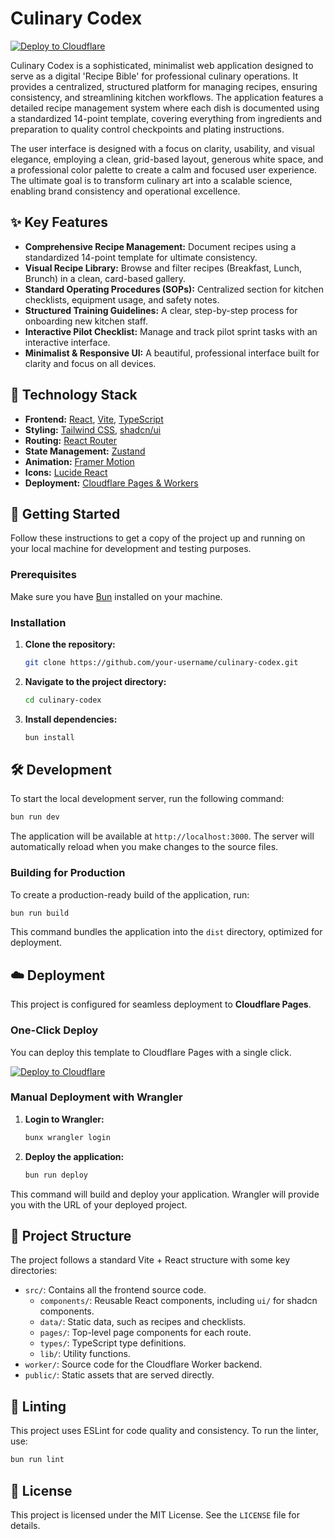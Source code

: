 # Culinary Codex

[![Deploy to Cloudflare](https://deploy.workers.cloudflare.com/button)](https://deploy.workers.cloudflare.com/?url=https://github.com/rajsexperiments/recipe-workflow-app)

Culinary Codex is a sophisticated, minimalist web application designed to serve as a digital 'Recipe Bible' for professional culinary operations. It provides a centralized, structured platform for managing recipes, ensuring consistency, and streamlining kitchen workflows. The application features a detailed recipe management system where each dish is documented using a standardized 14-point template, covering everything from ingredients and preparation to quality control checkpoints and plating instructions.

The user interface is designed with a focus on clarity, usability, and visual elegance, employing a clean, grid-based layout, generous white space, and a professional color palette to create a calm and focused user experience. The ultimate goal is to transform culinary art into a scalable science, enabling brand consistency and operational excellence.

## ✨ Key Features

-   **Comprehensive Recipe Management:** Document recipes using a standardized 14-point template for ultimate consistency.
-   **Visual Recipe Library:** Browse and filter recipes (Breakfast, Lunch, Brunch) in a clean, card-based gallery.
-   **Standard Operating Procedures (SOPs):** Centralized section for kitchen checklists, equipment usage, and safety notes.
-   **Structured Training Guidelines:** A clear, step-by-step process for onboarding new kitchen staff.
-   **Interactive Pilot Checklist:** Manage and track pilot sprint tasks with an interactive interface.
-   **Minimalist & Responsive UI:** A beautiful, professional interface built for clarity and focus on all devices.

## 🚀 Technology Stack

-   **Frontend:** [React](https://react.dev/), [Vite](https://vitejs.dev/), [TypeScript](https://www.typescriptlang.org/)
-   **Styling:** [Tailwind CSS](https://tailwindcss.com/), [shadcn/ui](https://ui.shadcn.com/)
-   **Routing:** [React Router](https://reactrouter.com/)
-   **State Management:** [Zustand](https://zustand-demo.pmnd.rs/)
-   **Animation:** [Framer Motion](https://www.framer.com/motion/)
-   **Icons:** [Lucide React](https://lucide.dev/)
-   **Deployment:** [Cloudflare Pages & Workers](https://workers.cloudflare.com/)

## 🏁 Getting Started

Follow these instructions to get a copy of the project up and running on your local machine for development and testing purposes.

### Prerequisites

Make sure you have [Bun](https://bun.sh/) installed on your machine.

### Installation

1.  **Clone the repository:**
    ```sh
    git clone https://github.com/your-username/culinary-codex.git
    ```
2.  **Navigate to the project directory:**
    ```sh
    cd culinary-codex
    ```
3.  **Install dependencies:**
    ```sh
    bun install
    ```

## 🛠️ Development

To start the local development server, run the following command:

```sh
bun run dev
```

The application will be available at `http://localhost:3000`. The server will automatically reload when you make changes to the source files.

### Building for Production

To create a production-ready build of the application, run:

```sh
bun run build
```

This command bundles the application into the `dist` directory, optimized for deployment.

## ☁️ Deployment

This project is configured for seamless deployment to **Cloudflare Pages**.

### One-Click Deploy

You can deploy this template to Cloudflare Pages with a single click.

[![Deploy to Cloudflare](https://deploy.workers.cloudflare.com/button)](https://deploy.workers.cloudflare.com/?url=https://github.com/rajsexperiments/recipe-workflow-app)

### Manual Deployment with Wrangler

1.  **Login to Wrangler:**
    ```sh
    bunx wrangler login
    ```
2.  **Deploy the application:**
    ```sh
    bun run deploy
    ```

This command will build and deploy your application. Wrangler will provide you with the URL of your deployed project.

## 📂 Project Structure

The project follows a standard Vite + React structure with some key directories:

-   `src/`: Contains all the frontend source code.
    -   `components/`: Reusable React components, including `ui/` for shadcn components.
    -   `data/`: Static data, such as recipes and checklists.
    -   `pages/`: Top-level page components for each route.
    -   `types/`: TypeScript type definitions.
    -   `lib/`: Utility functions.
-   `worker/`: Source code for the Cloudflare Worker backend.
-   `public/`: Static assets that are served directly.

## 🧪 Linting

This project uses ESLint for code quality and consistency. To run the linter, use:

```sh
bun run lint
```

## 📄 License

This project is licensed under the MIT License. See the `LICENSE` file for details.